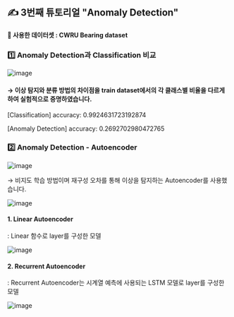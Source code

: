 ## ✍ 3번째 튜토리얼 "Anomaly Detection"

#### 🔆 사용한 데이터셋 : CWRU Bearing dataset

### 1️⃣ Anomaly Detection과 Classification 비교
![image](https://user-images.githubusercontent.com/67623921/202409299-0221d96f-e280-4e10-9d6e-9ab107dda0d5.png)


#### → 이상 탐지와 분류 방법의 차이점을 train dataset에서의 각 클래스별 비율을 다르게 하여 실험적으로 증명하였습니다. 

[Classification]
accuracy: 0.9924631723192874
  
[Anomaly Detection]
accuracy: 0.2692702980472765
  


### 2️⃣ Anomaly Detection - Autoencoder
![image](https://user-images.githubusercontent.com/67623921/202410130-f8dcf002-b257-423f-bef5-f8ff9686b269.png)
  
→ 비지도 학습 방법이며 재구성 오차를 통해 이상을 탐지하는 Autoencoder를 사용했습니다.

  ![image](https://user-images.githubusercontent.com/67623921/202410624-a09acb1d-1596-43a1-81c1-1904202c5cd4.png)

  
#### 1. Linear Autoencoder
  : Linear 함수로 layer를 구성한 모델
  
  ![image](https://user-images.githubusercontent.com/67623921/202412248-c5a59442-b528-4ac6-9106-abf8eac5c132.png)

  
#### 2. Recurrent Autoencoder
  : Recurrent Autoencoder는 시계열 예측에 사용되는 LSTM 모델로 layer를 구성한 모델
  
  ![image](https://user-images.githubusercontent.com/67623921/202411516-2018f332-38f5-4be3-aadb-4375198daa7f.png)



